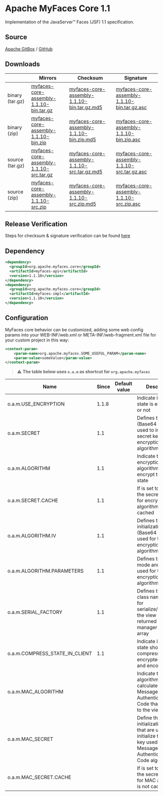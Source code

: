 # Apache MyFaces Core 1.1

Implementation of the JavaServer™ Faces (JSF) 1.1 specification.

## Source
[Apache GitBox](https://gitbox.apache.org/repos/asf?p=myfaces.git;a=shortlog;h=refs/heads/1.1.x) / [GitHub](https://github.com/apache/myfaces/tree/1.1.x)

## Downloads

|     | Mirrors                                                                                                                      | Checksum                                                                                                                     | Signature                                                                                                                                |
|-----------------|------------------------------------------------------------------------------------------------------------------------------------------|------------------------------------------------------------------------------------------------------------------------------------------|------------------------------------------------------------------------------------------------------------------------------------------|
| binary (tar.gz) | [myfaces-core-assembly-1.1.10-bin.tar.gz](https://www.apache.org/dyn/closer.lua/myfaces/binaries/myfaces-core-assembly-1.1.10-bin.tar.gz) | [myfaces-core-assembly-1.1.10-bin.tar.gz.md5](https://downloads.apache.org/myfaces/binaries/myfaces-core-assembly-1.1.10-bin.tar.gz.md5) | [myfaces-core-assembly-1.1.10-bin.tar.gz.asc](https://downloads.apache.org/myfaces/binaries/myfaces-core-assembly-1.1.10-bin.tar.gz.asc) |
| binary (zip)    | [myfaces-core-assembly-1.1.10-bin.zip](https://www.apache.org/dyn/closer.lua/myfaces/binaries/myfaces-core-assembly-1.1.10-bin.zip)       | [myfaces-core-assembly-1.1.10-bin.zip.md5](https://downloads.apache.org/myfaces/binaries/myfaces-core-assembly-1.1.10-bin.zip.md5)       | [myfaces-core-assembly-1.1.10-bin.zip.asc](https://downloads.apache.org/myfaces/binaries/myfaces-core-assembly-1.1.10-bin.zip.asc)       |
| source (tar.gz) | [myfaces-core-assembly-1.1.10-src.tar.gz](https://www.apache.org/dyn/closer.lua/myfaces/source/myfaces-core-assembly-1.1.10-src.tar.gz)   | [myfaces-core-assembly-1.1.10-src.tar.gz.md5](https://downloads.apache.org/myfaces/source/myfaces-core-assembly-1.1.10-src.tar.gz.md5)   | [myfaces-core-assembly-1.1.10-src.tar.gz.asc](https://downloads.apache.org/myfaces/source/myfaces-core-assembly-1.1.10-src.tar.gz.asc)   |
| source (zip)    | [myfaces-core-assembly-1.1.10-src.zip](https://www.apache.org/dyn/closer.lua/myfaces/source/myfaces-core-assembly-1.1.10-src.zip)         | [myfaces-core-assembly-1.1.10-src.zip.md5](https://downloads.apache.org/myfaces/source/myfaces-core-assembly-1.1.10-src.zip.md5)         | [myfaces-core-assembly-1.1.10-src.zip.asc](https://downloads.apache.org/myfaces/source/myfaces-core-assembly-1.1.10-src.zip.asc)         |

## Release Verification
Steps for checksum & signature verification can be found [here](/releaseVerification.md)

## Dependency
```xml
<dependency>
  <groupId>org.apache.myfaces.core</groupId>
  <artifactId>myfaces-api</artifactId>
  <version>1.1.10</version>
</dependency>
<dependency>
  <groupId>org.apache.myfaces.core</groupId>
  <artifactId>myfaces-impl</artifactId>
  <version>1.1.10</version>
</dependency>
```

## Configuration

MyFaces core behavior can be customized, adding some web config params into your WEB-INF/web.xml or META-INF/web-fragment.xml file for your custom project in this way:

```xml
<context-param>
	<param-name>org.apache.myfaces.SOME_USEFUL_PARAM</param-name>
	<param-value>someValue</param-value>
</context-param>
```

> :warning: **The table below uses `o.a.m` as shortcut for `org.apache.myfaces`**

| Name | Since | Default value | Description |
| ---- | ---- | ---- | ---- | 
| o.a.m.USE_ENCRYPTION | 1.1.8 | | Indicate if the view state is encrypted or not |
| o.a.m.SECRET | 1.1 | |  Defines the secret (Base64 encoded) used to initialize the secret key for encryption algorithm|
| o.a.m.ALGORITHM | 1.1 | | Indicate the encryption algorithm used for encrypt the view state |
| o.a.m.SECRET.CACHE | 1.1 | | If is set to "false", the secret key used for encryption algorithm is not cached |
| o.a.m.ALGORITHM.IV | 1.1 | | Defines the initialization vector (Base64 encoded) used for the encryption algorithm |
| o.a.m.ALGORITHM.PARAMETERS | 1.1 | | Defines the default mode and padding used for the encryption algorithm |
| o.a.m.SERIAL_FACTORY | 1.1 | | Defines the factory class name using for serialize/deserialize the view state returned by state manager into a byte array |
| o.a.m.COMPRESS_STATE_IN_CLIENT | 1.1 | | Indicate if the view state should be compressed before encrypted(optional) and encoded |
| o.a.m.MAC_ALGORITHM | | | Indicate the algorithm used to calculate the Message Authentication Code that is added to the view state |
| o.a.m.MAC_SECRET | | | Define the initialization code that are used to initialize the secret key used on the Message Authentication Code algorithm |
| o.a.m.MAC_SECRET.CACHE | | | If is set to "false", the secret key used for MAC algorithm is not cached |

